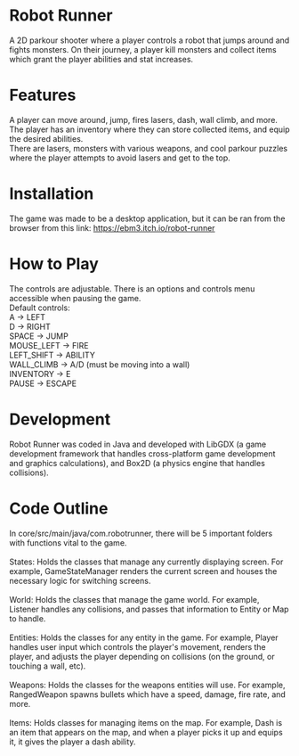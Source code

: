 # Robot Runner

A 2D parkour shooter where a player controls a robot that jumps around and fights monsters. On their journey, a player kill monsters and collect items which grant the player abilities and stat increases.

# Features
A player can move around, jump, fires lasers, dash, wall climb, and more. The player has an inventory where they can store collected items, and equip the desired abilities.<br>
There are lasers, monsters with various weapons, and cool parkour puzzles where the player attempts to avoid lasers and get to the top.

# Installation
The game was made to be a desktop application, but it can be ran from the browser from this link: https://ebm3.itch.io/robot-runner

# How to Play
The controls are adjustable. There is an options and controls menu accessible when pausing the game.<br>
Default controls:<br>
  A             -> LEFT<br>
  D             -> RIGHT<br>
  SPACE         -> JUMP<br>
  MOUSE_LEFT    -> FIRE<br>
  LEFT_SHIFT    -> ABILITY<br>
  WALL_CLIMB    -> A/D (must be moving into a wall)<br>
  INVENTORY     -> E<br>
  PAUSE         -> ESCAPE<br>

# Development
Robot Runner was coded in Java and developed with LibGDX (a game development framework that handles cross-platform game development and graphics calculations), and Box2D (a physics engine that handles collisions).<br>
# Code Outline
In core/src/main/java/com.robotrunner, there will be 5 important folders with functions vital to the game.<br><br>
States: Holds the classes that manage any currently displaying screen. For example, GameStateManager renders the current screen and houses the necessary logic for switching screens.<br><br>
World: Holds the classes that manage the game world. For example, Listener handles any collisions, and passes that information to Entity or Map to handle.<br><br>
Entities: Holds the classes for any entity in the game. For example, Player handles user input which controls the player's movement, renders the player, and adjusts the player depending on collisions (on the ground, or touching a wall, etc).<br><br>
Weapons: Holds the classes for the weapons entities will use. For example, RangedWeapon spawns bullets which have a speed, damage, fire rate, and more.<br><br>
Items: Holds classes for managing items on the map. For example, Dash is an item that appears on the map, and when a player picks it up and equips it, it gives the player a dash ability.<br><br>


